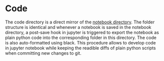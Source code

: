 # Code
The code directory is a direct mirror of the [notebook directory](../notebook). The folder structure is identical and whenever a notebook is saved in the notebook directory, a post-save hook in jupyter is triggered to export the notebook as plain python code into the corresponding folder in this directory. The code is also auto-formatted using black. This procedure allows to develop code in jupyter notebook while keeping the readible diffs of plain python scripts when committing new changes to git.